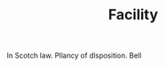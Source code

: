---
title: Facility
letter: F
permalink: "/definitions/bld-facility.html"
body: In Scotch law. Pllancy of dlsposition. Bell
published_at: '2018-07-07'
source: Black's Law Dictionary 2nd Ed (1910)
layout: post
---